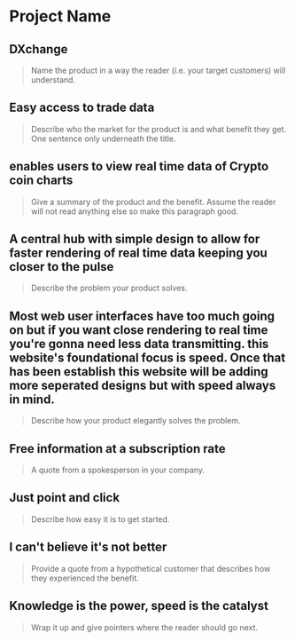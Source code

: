 # Project Name #

<!-- 
> This material was originally posted [here](http://www.quora.com/What-is-Amazons-approach-to-product-development-and-product-management). It is reproduced here for posterities sake.

There is an approach called "working backwards" that is widely used at Amazon. They work backwards from the customer, rather than starting with an idea for a product and trying to bolt customers onto it. While working backwards can be applied to any specific product decision, using this approach is especially important when developing new products or features.

For new initiatives a product manager typically starts by writing an internal press release announcing the finished product. The target audience for the press release is the new/updated product's customers, which can be retail customers or internal users of a tool or technology. Internal press releases are centered around the customer problem, how current solutions (internal or external) fail, and how the new product will blow away existing solutions.

If the benefits listed don't sound very interesting or exciting to customers, then perhaps they're not (and shouldn't be built). Instead, the product manager should keep iterating on the press release until they've come up with benefits that actually sound like benefits. Iterating on a press release is a lot less expensive than iterating on the product itself (and quicker!).

If the press release is more than a page and a half, it is probably too long. Keep it simple. 3-4 sentences for most paragraphs. Cut out the fat. Don't make it into a spec. You can accompany the press release with a FAQ that answers all of the other business or execution questions so the press release can stay focused on what the customer gets. My rule of thumb is that if the press release is hard to write, then the product is probably going to suck. Keep working at it until the outline for each paragraph flows. 

Oh, and I also like to write press-releases in what I call "Oprah-speak" for mainstream consumer products. Imagine you're sitting on Oprah's couch and have just explained the product to her, and then you listen as she explains it to her audience. That's "Oprah-speak", not "Geek-speak".

Once the project moves into development, the press release can be used as a touchstone; a guiding light. The product team can ask themselves, "Are we building what is in the press release?" If they find they're spending time building things that aren't in the press release (overbuilding), they need to ask themselves why. This keeps product development focused on achieving the customer benefits and not building extraneous stuff that takes longer to build, takes resources to maintain, and doesn't provide real customer benefit (at least not enough to warrant inclusion in the press release).
 -->
 
## DXchange ##
  > Name the product in a way the reader (i.e. your target customers) will understand.

## Easy access to trade data ##
  > Describe who the market for the product is and what benefit they get. One sentence only underneath the title.

## enables users to view real time data of Crypto coin charts ##
  > Give a summary of the product and the benefit. Assume the reader will not read anything else so make this paragraph good.

## A central hub with simple design to allow for faster rendering of real time data keeping you closer to the pulse ##
  > Describe the problem your product solves.

## Most web user interfaces have too much going on but if you want close rendering to real time you're gonna need less data transmitting. this website's foundational focus is speed. Once that has been establish this website will be adding more seperated designs but with speed always in mind. ##
  > Describe how your product elegantly solves the problem.

## Free information at a subscription rate  ##
  > A quote from a spokesperson in your company.

## Just point and click ##
  > Describe how easy it is to get started.

## I can't believe it's not better ##
  > Provide a quote from a hypothetical customer that describes how they experienced the benefit.

## Knowledge is the power, speed is the catalyst ##
  > Wrap it up and give pointers where the reader should go next.